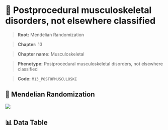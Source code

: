 # 🧪 Postprocedural musculoskeletal disorders, not elsewhere classified

> **Root:** Mendelian Randomization

> **Chapter:** 13  

> **Chapter name:** Musculoskeletal

> **Phenotype:** Postprocedural musculoskeletal disorders, not elsewhere classified  

> **Code:** `M13_POSTOPMUSCULOSKE`

## 🧬 Mendelian Randomization  

<img src="/MR/Figures/Forward/M13_POSTOPMUSCULOSKE.png"/>

## 📊 Data Table

<CsvTableMRF src="/MR_Data/Forward/M13_POSTOPMUSCULOSKE.csv"/>
